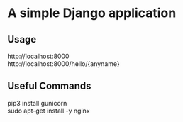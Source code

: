 # A simple Django application

## Usage
http://localhost:8000  
http://localhost:8000/hello/{anyname}

## Useful Commands
pip3 install gunicorn  
sudo apt-get install -y nginx  
